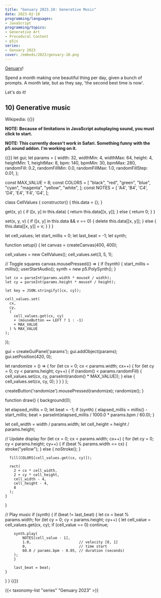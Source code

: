 ```yaml
---
title: "Genuary 2023.10: Generative Music"
date: 2023-02-10
programming/languages:
- JavaScript
programming/topics:
- Generative Art
- Procedural Content
- p5js
series:
- Genuary 2023
cover: /embeds/2023/genuary-10.png
---
```

[Genuary](https://genuary.art/)! 

Spend a month making one beautiful thing per day, given a bunch of prompts. A month late, but as they say, 'the second best time is now'.  

Let's do it!

## 10) Generative music

Wikipedia: {{<wikipedia title="Aleatoric music" text="Generative music">}}

**NOTE: Because of limitations in JavaScript autoplaying sound, you must click to start.**

**NOTE: This currently doesn't work in Safari. Something funny with the p5.sound addon. I'm working on it.**

<!--more-->

{{<p5js width="600" height="420" libraries="https://cdnjs.cloudflare.com/ajax/libs/p5.js/1.5.0/addons/p5.sound.js">}}
let gui;
let params = {
  width: 32, widthMin: 4, widthMax: 64,
  height: 4, heightMin: 1, heightMax: 8,
  bpm: 140, bpmMin: 30, bpmMax: 280,
  randomFill: 0.2, randomFillMin: 0.0, randomFillMax: 1.0, randomFillStep: 0.01,
};

const MAX_VALUE = 8;
const COLORS = [
  "black",
  "red",
  "green",
  "blue",
  "cyan",
  "magenta",
  "yellow",
  "white",
];
const NOTES = [
  'A4',
  'B4',
  'C4',
  'D4',
  'E4',
  'F4',
  'G4',
];

class CellValues {
  constructor() {
    this.data = {};
  }
  
  get(x, y) {
    if ([x, y] in this.data) {
      return this.data[[x, y]];
    } else {
      return 0;
    }
  }
  
  set(x, y, v) {
    if ([x, y] in this.data && v == 0) {
      delete this.data[[x, y]];
    } else {
      this.data[[x, y]] = v;
    }
  }
}

let cell_values;
let start_millis = 0;
let last_beat = -1;
let synth;

function setup() {
  let canvas = createCanvas(400, 400);
  
  cell_values = new CellValues();
  cell_values.set(3, 5, 1);
  
  // Toggle squares
  canvas.mousePressed(() => {
    if (!synth) {
        start_millis = millis();
        userStartAudio();
        synth = new p5.PolySynth();
    }

    let cx = parseInt(params.width * mouseX / width);
    let cy = parseInt(params.height * mouseY / height);
    
    let key = JSON.stringify([cx, cy]);
    
    cell_values.set(
      cx,
      cy,
      (
        cell_values.get(cx, cy)
        + (mouseButton == LEFT ? 1 : -1)
        + MAX_VALUE
      ) % MAX_VALUE
    );
  });

  gui = createGuiPanel('params');
  gui.addObject(params);
  gui.setPosition(420, 0);
  
  let randomize = () => {
    for (let cx = 0; cx < params.width; cx++) {
      for (let cy = 0; cy < params.height; cy++) {
        if (random() < params.randomFill) {
          cell_values.set(cx, cy, parseInt(random() * MAX_VALUE));
        } else {
          cell_values.set(cx, cy, 0);
        }
      }
    }
  };
  
  createButton('randomize').mousePressed(randomize);
  randomize();
}

function draw() {
  background(0);
  
  let elapsed_millis = 0;
  let beat = -1;
  if (synth) {
    elapsed_millis = millis() - start_millis;
    beat = parseInt(elapsed_millis / 1000.0 * params.bpm / 60.0);
  }
  
  let cell_width = width / params.width;
  let cell_height = height / params.height;

  // Update display
  for (let cx = 0; cx < params.width; cx++) {
    for (let cy = 0; cy < params.height; cy++) {
      if (beat % params.width == cx) {
        stroke("yellow");
      } else {
        noStroke();
      }
      
      fill(COLORS[cell_values.get(cx, cy)]);
      
      rect(
        2 + cx * cell_width,
        2 + cy * cell_height,
        cell_width - 4,
        cell_height - 4,
        8
      );
    }
  }
  
  // Play music
  if (synth) {
    if (beat != last_beat) {
        let cx = beat % params.width;
        for (let cy = 0; cy < params.height; cy++) {
        let cell_value = cell_values.get(cx, cy);
        if (cell_value == 0) continue; 
        
        synth.play(
            NOTES[cell_value - 1],
            1.0,                      // velocity [0, 1]
            0,                        // time start
            60.0 / params.bpm - 0.05, // duration (seconds)
        );
        }
        
        last_beat = beat;
    }
  }
}
{{</p5js>}}

{{< taxonomy-list "series" "Genuary 2023" >}}
